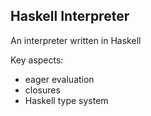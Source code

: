 ## Haskell Interpreter

An interpreter written in Haskell

Key aspects:
* eager evaluation
* closures
* Haskell type system
